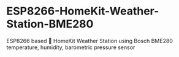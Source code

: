 # ESP8266-HomeKit-Weather-Station-BME280
ESP8266 based  HomeKit Weather Station using Bosch BME280 temperature, humidity, barometric pressure sensor
